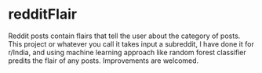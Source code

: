 # redditFlair
Reddit posts contain flairs that tell the user about the category of posts. This project or whatever you call it takes input a subreddit, I have done it for r/India,
and using machine learning approach like random forest classifier predits the flair of any posts. Improvements are welcomed.

